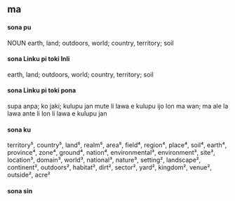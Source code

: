 ## ma

#### sona pu

NOUN earth, land; outdoors, world; country, territory; soil

#### sona Linku pi toki Inli

earth, land; outdoors, world; country, territory; soil

#### sona Linku pi toki pona

supa anpa; ko jaki; kulupu jan mute li lawa e kulupu ijo lon ma wan; ma ale la lawa ante li lon li lawa e kulupu jan

#### sona ku

territory⁵, country⁵, land⁵, realm⁵, area⁵, field⁴, region⁴, place⁴, soil⁴, earth⁴, province⁴, zone⁴, ground⁴, nation⁴, environmental³, environment³, site³, location³, domain³, world³, national³, nature³, setting², landscape², continent², outdoors², habitat², dirt², sector², yard², kingdom², venue², outside², acre²

#### sona sin

